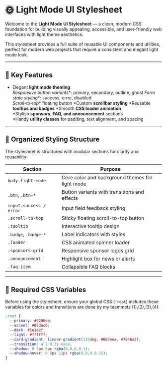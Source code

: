# 🌞 Light Mode UI Stylesheet

Welcome to the **Light Mode UI Stylesheet** — a clean, modern CSS foundation for building visually appealing, accessible, and user-friendly web interfaces with light theme aesthetics.

This stylesheet provides a full suite of reusable UI components and utilities, perfect for modern web projects that require a consistent and elegant light mode look.

---

## 🚀 Key Features

* Elegant **light mode theming**  
*Responsive button variants**: primary, secondary, outline, ghost
*Form state styling**: success, error, disabled  
*Scroll-to-top** floating button
*Custom **scrollbar styling**
*Reusable **tooltips and badges**
*Smooth **CSS loader animation**  
*Stylish **sponsors, FAQ, and announcement** sections  
*Handy **utility classes** for padding, text alignment, and spacing

---

## 📁 Organized Styling Structure

The stylesheet is structured with modular sections for clarity and reusability:

| Section                     | Purpose |
|----------------------------|---------|
| `body.light-mode`          | Core color and background themes for light mode |
| `.btn`, `.btn-*`           | Button variants with transitions and effects |
| `input.success / error`    | Input field feedback styling |
| `.scroll-to-top`           | Sticky floating scroll-to-top button |
| `.tooltip`                 | Interactive tooltip design |
| `.badge`, `.badge-*`       | Label indicators with styles |
| `.loader`                  | CSS animated spinner loader |
| `.sponsors-grid`           | Responsive sponsor logos grid |
| `.announcement`            | Highlight box for news or alerts |
| `.faq-item`                | Collapsible FAQ blocks |

---

## 🎨 Required CSS Variables

Before using the stylesheet, ensure your global CSS (`:root`) includes these variables for colors and transitions are done by my teammets (1),(2),(3),(4):

```css
:root {
  --primary: #6200ea;
  --accent: #03dac6;
  --dark: #1e1e2f;
  --light: #ffffff;
  --card-gradient: linear-gradient(135deg, #667eea, #764ba2);
  --transition: all 0.3s ease;
  --shadow: 0 4px 6px rgba(0,0,0,0.1);
  --shadow-hover: 0 6px 12px rgba(0,0,0,0.15);
}
